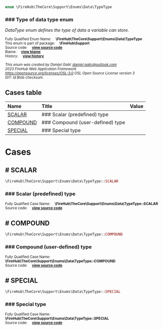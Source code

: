 
```php
enum \FireHub\TheCore\Support\Enums\Data\TypeType
```

### ### Type of data type enum

_DataType enum defines the type of data a variable can store._

<sub>Fully Qualified Enum Name:  **\FireHub\TheCore\Support\Enums\Data\TypeType**</sub><br>
<sub>This enum is part of package:  **\FireHub\Support**</sub><br>
<sub>Source code:  **[view source code](https://github.com/The-FireHub-Project/TheCore/blob/v1.0/src/support/enums/data/firehub.TypeType.php#L25)**</sub><br>
<sub>Blame:  **[view blame](https://github.com/The-FireHub-Project/TheCore/blame/v1.0/src/support/enums/data/firehub.TypeType.php)**</sub><br>
<sub>History:  **[view history](https://github.com/The-FireHub-Project/TheCore/commits/v1.0/src/support/enums/data/firehub.TypeType.php)**</sub><br>

<sub>_This enum was created by Danijel Galić <danijel.galic@outlook.com>_</sub><br>
<sub>_2023 FireHub Web Application Framework_</sub><br>
<sub>_<https://opensource.org/licenses/OSL-3.0> OSL Open Source License version 3_</sub><br>
<sub>_GIT: $Id$ Blob checksum._</sub><br>



## Cases table

| Name  | Title | Value |
| :---  | :---  | :---  |
|<a href="#scalar">SCALAR</a>|### Scalar (predefined) type||
|<a href="#compound">COMPOUND</a>|### Compound (user-defined) type||
|<a href="#special">SPECIAL</a>|### Special type||


# Cases


<h2><a name="scalar"># SCALAR</a></h2>

```php
\FireHub\TheCore\Support\Enums\Data\TypeType::SCALAR
```

### ### Scalar (predefined) type
<sub>Fully Qualified Case Name:  **\FireHub\TheCore\Support\Enums\Data\TypeType::SCALAR**</sub><br>
<sub>Source code:  **[view source code](https://github.com/The-FireHub-Project/TheCore/blob/v1.0/src/support/enums/data/firehub.TypeType.php#L31)**</sub><br>


<h2><a name="compound"># COMPOUND</a></h2>

```php
\FireHub\TheCore\Support\Enums\Data\TypeType::COMPOUND
```

### ### Compound (user-defined) type
<sub>Fully Qualified Case Name:  **\FireHub\TheCore\Support\Enums\Data\TypeType::COMPOUND**</sub><br>
<sub>Source code:  **[view source code](https://github.com/The-FireHub-Project/TheCore/blob/v1.0/src/support/enums/data/firehub.TypeType.php#L37)**</sub><br>


<h2><a name="special"># SPECIAL</a></h2>

```php
\FireHub\TheCore\Support\Enums\Data\TypeType::SPECIAL
```

### ### Special type
<sub>Fully Qualified Case Name:  **\FireHub\TheCore\Support\Enums\Data\TypeType::SPECIAL**</sub><br>
<sub>Source code:  **[view source code](https://github.com/The-FireHub-Project/TheCore/blob/v1.0/src/support/enums/data/firehub.TypeType.php#L43)**</sub><br>


